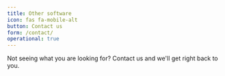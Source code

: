 ```yaml
---
title: Other software
icon: fas fa-mobile-alt
button: Contact us
form: /contact/
operational: true
---
```


Not seeing what you are looking for? Contact us and we'll get right back to you.